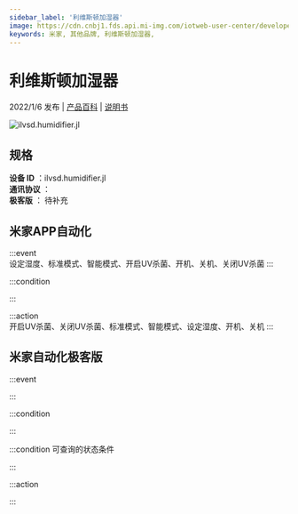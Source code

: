 ```yaml
---
sidebar_label: '利维斯顿加湿器'
image: https://cdn.cnbj1.fds.api.mi-img.com/iotweb-user-center/developer_16790687373306lcKYtXo.png?GalaxyAccessKeyId=AKVGLQWBOVIRQ3XLEW&Expires=9223372036854775807&Signature=WChVZD7KlPOwofOczgV+SSVYcJ8=
keywords: 米家, 其他品牌, 利维斯顿加湿器, 
---
```

# 利维斯顿加湿器

2022/1/6 发布 | [产品百科](https://home.mi.com/webapp/content/baike/product/index.html?model=ilvsd.humidifier.jl/) | [说明书](https://home.mi.com/views/introduction.html?model=ilvsd.humidifier.jl&region=cn)

![ilvsd.humidifier.jl](https://cdn.cnbj1.fds.api.mi-img.com/iotweb-user-center/developer_16790687373306lcKYtXo.png?GalaxyAccessKeyId=AKVGLQWBOVIRQ3XLEW&Expires=9223372036854775807&Signature=WChVZD7KlPOwofOczgV+SSVYcJ8=)

## 规格  
> 
**设备 ID** ：ilvsd.humidifier.jl  
**通讯协议** ：  
**极客版**  ： 待补充 


## 米家APP自动化  

:::event  
设定湿度、标准模式、智能模式、开启UV杀菌、开机、关机、关闭UV杀菌
:::

:::condition  

:::

:::action   
开启UV杀菌、关闭UV杀菌、标准模式、智能模式、设定湿度、开机、关机
:::

## 米家自动化极客版  

:::event  

:::

:::condition  

:::

:::condition 可查询的状态条件  

:::

:::action  

:::

        
